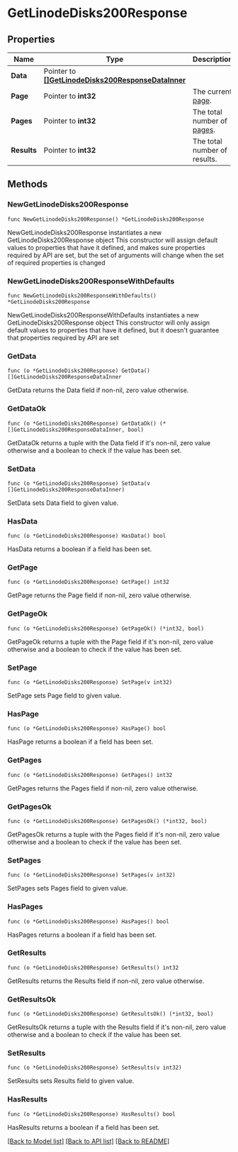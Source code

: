 # GetLinodeDisks200Response

## Properties

Name | Type | Description | Notes
------------ | ------------- | ------------- | -------------
**Data** | Pointer to [**[]GetLinodeDisks200ResponseDataInner**](GetLinodeDisks200ResponseDataInner.md) |  | [optional] 
**Page** | Pointer to **int32** | The current [page](https://techdocs.akamai.com/linode-api/reference/pagination). | [optional] [readonly] 
**Pages** | Pointer to **int32** | The total number of [pages](https://techdocs.akamai.com/linode-api/reference/pagination). | [optional] [readonly] 
**Results** | Pointer to **int32** | The total number of results. | [optional] [readonly] 

## Methods

### NewGetLinodeDisks200Response

`func NewGetLinodeDisks200Response() *GetLinodeDisks200Response`

NewGetLinodeDisks200Response instantiates a new GetLinodeDisks200Response object
This constructor will assign default values to properties that have it defined,
and makes sure properties required by API are set, but the set of arguments
will change when the set of required properties is changed

### NewGetLinodeDisks200ResponseWithDefaults

`func NewGetLinodeDisks200ResponseWithDefaults() *GetLinodeDisks200Response`

NewGetLinodeDisks200ResponseWithDefaults instantiates a new GetLinodeDisks200Response object
This constructor will only assign default values to properties that have it defined,
but it doesn't guarantee that properties required by API are set

### GetData

`func (o *GetLinodeDisks200Response) GetData() []GetLinodeDisks200ResponseDataInner`

GetData returns the Data field if non-nil, zero value otherwise.

### GetDataOk

`func (o *GetLinodeDisks200Response) GetDataOk() (*[]GetLinodeDisks200ResponseDataInner, bool)`

GetDataOk returns a tuple with the Data field if it's non-nil, zero value otherwise
and a boolean to check if the value has been set.

### SetData

`func (o *GetLinodeDisks200Response) SetData(v []GetLinodeDisks200ResponseDataInner)`

SetData sets Data field to given value.

### HasData

`func (o *GetLinodeDisks200Response) HasData() bool`

HasData returns a boolean if a field has been set.

### GetPage

`func (o *GetLinodeDisks200Response) GetPage() int32`

GetPage returns the Page field if non-nil, zero value otherwise.

### GetPageOk

`func (o *GetLinodeDisks200Response) GetPageOk() (*int32, bool)`

GetPageOk returns a tuple with the Page field if it's non-nil, zero value otherwise
and a boolean to check if the value has been set.

### SetPage

`func (o *GetLinodeDisks200Response) SetPage(v int32)`

SetPage sets Page field to given value.

### HasPage

`func (o *GetLinodeDisks200Response) HasPage() bool`

HasPage returns a boolean if a field has been set.

### GetPages

`func (o *GetLinodeDisks200Response) GetPages() int32`

GetPages returns the Pages field if non-nil, zero value otherwise.

### GetPagesOk

`func (o *GetLinodeDisks200Response) GetPagesOk() (*int32, bool)`

GetPagesOk returns a tuple with the Pages field if it's non-nil, zero value otherwise
and a boolean to check if the value has been set.

### SetPages

`func (o *GetLinodeDisks200Response) SetPages(v int32)`

SetPages sets Pages field to given value.

### HasPages

`func (o *GetLinodeDisks200Response) HasPages() bool`

HasPages returns a boolean if a field has been set.

### GetResults

`func (o *GetLinodeDisks200Response) GetResults() int32`

GetResults returns the Results field if non-nil, zero value otherwise.

### GetResultsOk

`func (o *GetLinodeDisks200Response) GetResultsOk() (*int32, bool)`

GetResultsOk returns a tuple with the Results field if it's non-nil, zero value otherwise
and a boolean to check if the value has been set.

### SetResults

`func (o *GetLinodeDisks200Response) SetResults(v int32)`

SetResults sets Results field to given value.

### HasResults

`func (o *GetLinodeDisks200Response) HasResults() bool`

HasResults returns a boolean if a field has been set.


[[Back to Model list]](../README.md#documentation-for-models) [[Back to API list]](../README.md#documentation-for-api-endpoints) [[Back to README]](../README.md)


